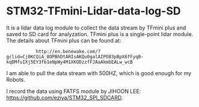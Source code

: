 # STM32-TFmini-Lidar-data-log-SD
It is a lidar data log module to collect the data stream by TFmini plus and saved to SD card for analyzation. 
TFmini plus is a single-point lidar module. The details about TFmini plus can be found at:

               http://en.benewake.com/?gclid=Cj0KCQiA_8OPBhDtARIsAKQu0galAIPO83pBpX6fFyqB-kqDMfuIXj5EY3fb1eNpWy4M1XKODzzfFJAaAkmbEALw_wcB

I am able to pull the data stream with 500HZ, which is good enough for my Robots. 


I record the data using FATFS module by JIHOON LEE: https://github.com/eziya/STM32_SPI_SDCARD. 
